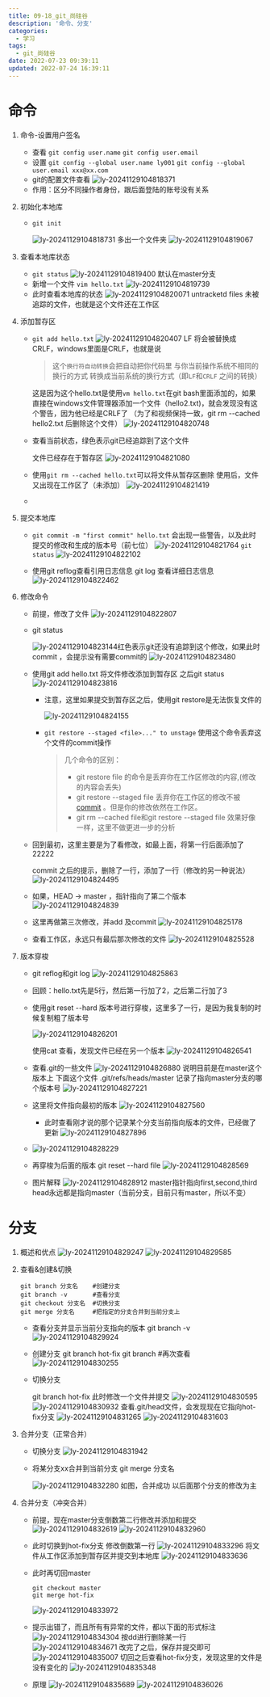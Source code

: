 ```yaml
---
title: 09-18_git_尚硅谷
description: '命令、分支'
categories:
  - 学习
tags:
  - git_尚硅谷
date: 2022-07-23 09:39:11
updated: 2022-07-24 16:39:11
---
```


# 命令

1. 命令-设置用户签名

   - 查看
      ```git config user.name```
      ```git config user.email```
   - 设置
     ```git config --global user.name ly001```
     ```git config --global user.email xxx@xx.com```
   - git的配置文件查看
     ![ly-20241129104818371](attachments/img/ly-20241129104818371.png)
   - 作用：区分不同操作者身份，跟后面登陆的账号没有关系
   
2. 初始化本地库

   - ```git init ```

     ![ly-20241129104818731](attachments/img/ly-20241129104818731.png)
     多出一个文件夹
     ![ly-20241129104819067](attachments/img/ly-20241129104819067.png)
   
3. 查看本地库状态

   - ```git status```
     ![ly-20241129104819400](attachments/img/ly-20241129104819400.png)
     默认在master分支
   - 新增一个文件
     ```vim hello.txt```
     ![ly-20241129104819739](attachments/img/ly-20241129104819739.png)
   - 此时查看本地库的状态
     ![ly-20241129104820071](attachments/img/ly-20241129104820071.png)
     untracketd files 未被追踪的文件，也就是这个文件还在工作区
   
4. 添加暂存区

   - ```git add hello.txt```
     ![ly-20241129104820407](attachments/img/ly-20241129104820407.png)
     LF 将会被替换成 CRLF，windows里面是CRLF，也就是说

     > 这个`换行符自动转换`会把自动把你代码里 与你当前操作系统不相同的换行的方式 转换成当前系统的换行方式（即`LF`和`CRLF` 之间的转换）

     这是因为这个hello.txt是使用```vm hello.txt```在git bash里面添加的，如果直接在windows文件管理器添加一个文件（hello2.txt)，就会发现没有这个警告，因为他已经是CRLF了 （为了和视频保持一致，git rm --cached hello2.txt 后删除这个文件）
     ![ly-20241129104820748](attachments/img/ly-20241129104820748.png)
     
   - 查看当前状态，绿色表示git已经追踪到了这个文件

     文件已经存在于暂存区
     ![ly-20241129104821080](attachments/img/ly-20241129104821080.png)
     
   - 使用```git rm --cached hello.txt```可以将文件从暂存区删除
     使用后，文件又出现在工作区了（未添加）
     ![ly-20241129104821419](attachments/img/ly-20241129104821419.png)

   - 

5. 提交本地库

   - ```git commit -m "first commit" hello.txt```
     会出现一些警告，以及此时提交的修改和生成的版本号（前七位）
     ![ly-20241129104821764](attachments/img/ly-20241129104821764.png)
     ```git status```
     ![ly-20241129104822102](attachments/img/ly-20241129104822102.png)

   - 使用git reflog查看引用日志信息 
     git log 查看详细日志信息
     ![ly-20241129104822462](attachments/img/ly-20241129104822462.png)

6. 修改命令

   - 前提，修改了文件
     ![ly-20241129104822807](attachments/img/ly-20241129104822807.png)

   - git status

     ![ly-20241129104823144](attachments/img/ly-20241129104823144.png)红色表示git还没有追踪到这个修改，如果此时commit ，会提示没有需要commit的
     ![ly-20241129104823480](attachments/img/ly-20241129104823480.png)

   - 使用git add hello.txt 将文件修改添加到暂存区
     之后git status
     ![ly-20241129104823816](attachments/img/ly-20241129104823816.png)

     - 注意，这里如果提交到暂存区之后，使用git restore是无法恢复文件的

       ![ly-20241129104824155](attachments/img/ly-20241129104824155.png)

     - ```git restore --staged <file>..." to unstage```
       使用这个命令丢弃这个文件的commit操作

       >  几个命令的区别：
       >
       > - git restore file 的命令是丢弃你在工作区修改的内容,(修改的内容会丢失)
       > - git restore --staged file 丢弃你在工作区的修改不被[commit](https://so.csdn.net/so/search?q=commit&spm=1001.2101.3001.7020) 。但是你的修改依然在工作区。
       > - git rm --cached file和git restore --staged file 效果好像一样，这里不做更进一步的分析

   - 回到最初，这里主要是为了看修改，如最上面，将第一行后面添加了22222

     commit 之后的提示，删除了一行，添加了一行（修改的另一种说法）
     ![ly-20241129104824495](attachments/img/ly-20241129104824495.png)

   - 如果，HEAD -> master ，指针指向了第二个版本
     ![ly-20241129104824839](attachments/img/ly-20241129104824839.png)

   - 这里再做第三次修改，并add 及commit
     ![ly-20241129104825178](attachments/img/ly-20241129104825178.png)

   - 查看工作区，永远只有最后那次修改的文件
     ![ly-20241129104825528](attachments/img/ly-20241129104825528.png)

7. 版本穿梭

   - git reflog和git log
     ![ly-20241129104825863](attachments/img/ly-20241129104825863.png)

   - 回顾：hello.txt先是5行，然后第一行加了2，之后第二行加了3

   - 使用git reset --hard 版本号进行穿梭，这里多了一行，是因为我复制的时候复制粗了版本号

     ![ly-20241129104826201](attachments/img/ly-20241129104826201.png)

     使用cat 查看，发现文件已经在另一个版本
     ![ly-20241129104826541](attachments/img/ly-20241129104826541.png)

   - 查看.git的一些文件
     ![ly-20241129104826880](attachments/img/ly-20241129104826880.png)
     说明目前是在master这个版本上
     下面这个文件 .git/refs/heads/master 记录了指向master分支的哪个版本号
     ![ly-20241129104827221](attachments/img/ly-20241129104827221.png)

   - 这里将文件指向最初的版本
     ![ly-20241129104827560](attachments/img/ly-20241129104827560.png)

     - 此时查看刚才说的那个记录某个分支当前指向版本的文件，已经做了更新
       ![ly-20241129104827896](attachments/img/ly-20241129104827896.png)

   - ![ly-20241129104828229](attachments/img/ly-20241129104828229.png)

   - 再穿梭为后面的版本
     git reset --hard file
     ![ly-20241129104828569](attachments/img/ly-20241129104828569.png)

   - 图片解释
     ![ly-20241129104828912](attachments/img/ly-20241129104828912.png)
     master指针指向first,second,third
     head永远都是指向master（当前分支，目前只有master，所以不变）

# 分支

1. 概述和优点
   ![ly-20241129104829247](attachments/img/ly-20241129104829247.png)
   ![ly-20241129104829585](attachments/img/ly-20241129104829585.png)
   
2. 查看&创建&切换

   ```shell
   git branch 分支名    #创建分支
   git branch -v       #查看分支
   git checkout 分支名  #切换分支
   git merge 分支名     #把指定的分支合并到当前分支上
   ```

   - 查看分支并显示当前分支指向的版本
     git branch -v 
     ![ly-20241129104829924](attachments/img/ly-20241129104829924.png)

   - 创建分支
     git branch hot-fix
     git branch #再次查看
     ![ly-20241129104830255](attachments/img/ly-20241129104830255.png)

   - 切换分支

     git branch hot-fix 
     此时修改一个文件并提交
     ![ly-20241129104830595](attachments/img/ly-20241129104830595.png)
     ![ly-20241129104830932](attachments/img/ly-20241129104830932.png)
     查看.git/head文件，会发现现在它指向hot-fix分支
     ![ly-20241129104831265](attachments/img/ly-20241129104831265.png)
     ![ly-20241129104831603](attachments/img/ly-20241129104831603.png)

     

3. 合并分支（正常合并）

   - 切换分支
     ![ly-20241129104831942](attachments/img/ly-20241129104831942.png)

   - 将某分支xx合并到当前分支
     git merge 分支名

     ![ly-20241129104832280](attachments/img/ly-20241129104832280.png)
     如图，合并成功
     以后面那个分支的修改为主

4. 合并分支（冲突合并） 

   - 前提，现在master分支倒数第二行修改并添加和提交
     ![ly-20241129104832619](attachments/img/ly-20241129104832619.png)
     ![ly-20241129104832960](attachments/img/ly-20241129104832960.png)

   - 此时切换到hot-fix分支
     修改倒数第一行
     ![ly-20241129104833296](attachments/img/ly-20241129104833296.png)
     将文件从工作区添加到暂存区并提交到本地库
     ![ly-20241129104833636](attachments/img/ly-20241129104833636.png)

   - 此时再切回master

     ```shell
     git checkout master
     git merge hot-fix
     ```

     ![ly-20241129104833972](attachments/img/ly-20241129104833972.png)

   - 提示出错了，而且所有有异常的文件，都以下面的形式标注
     ![ly-20241129104834304](attachments/img/ly-20241129104834304.png)
     按dd进行删除某一行
     ![ly-20241129104834671](attachments/img/ly-20241129104834671.png)
     改完了之后，保存并提交即可
     ![ly-20241129104835007](attachments/img/ly-20241129104835007.png)
     切回之后查看hot-fix分支，发现这里的文件是没有变化的
     ![ly-20241129104835348](attachments/img/ly-20241129104835348.png)

   - 原理
     ![ly-20241129104835689](attachments/img/ly-20241129104835689.png)
     ![ly-20241129104836026](attachments/img/ly-20241129104836026.png)